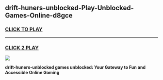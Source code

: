 
## drift-huners-unblocked-Play-Unblocked-Games-Online-d8gce
<h3>
<a href="https://premium76.site?title=drift-huners-unblocked&ref=25A">CLICK TO PLAY</a></h3>
<hr>

<h3>
<a href="https://premium76.site?title=drift-huners-unblocked&ref=25A">CLICK 2 PLAY</a>
  
</h3>

<a href="https://premium76.site?title=drift-huners-unblocked&ref=25A"><img src="https://clearcache.store/games.png"></a>


**drift-huners-unblocked games unblocked: Your Gateway to Fun and Accessible Online Gaming**
